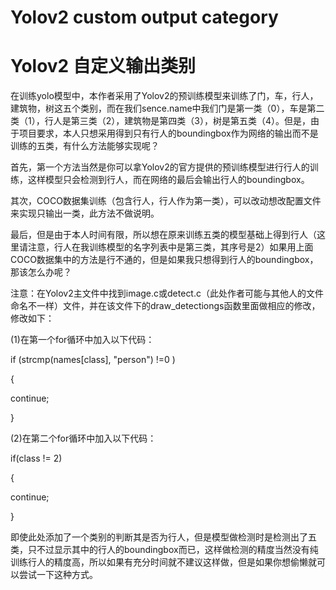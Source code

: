 # Yolov2 custom output category
# Yolov2 自定义输出类别

在训练yolo模型中，本作者采用了Yolov2的预训练模型来训练了门，车，行人，建筑物，树这五个类别，而在我们sence.name中我们门是第一类（0），车是第二类（1），行人是第三类（2），建筑物是第四类（3），树是第五类（4）。但是，由于项目要求，本人只想采用得到只有行人的boundingbox作为网络的输出而不是训练的五类，有什么方法能够实现呢？

首先，第一个方法当然是你可以拿Yolov2的官方提供的预训练模型进行行人的训练，这样模型只会检测到行人，而在网络的最后会输出行人的boundingbox。

其次，COCO数据集训练（包含行人，行人作为第一类），可以改动想改配置文件来实现只输出一类，此方法不做说明。

最后，但是由于本人时间有限，所以想在原来训练五类的模型基础上得到行人（这里请注意，行人在我训练模型的名字列表中是第三类，其序号是2）如果用上面COCO数据集中的方法是行不通的，但是如果我只想得到行人的boundingbox，那该怎么办呢？

注意：在Yolov2主文件中找到image.c或detect.c（此处作者可能与其他人的文件命名不一样）文件，并在该文件下的draw_detectiongs函数里面做相应的修改，修改如下：

(1)在第一个for循环中加入以下代码：

if (strcmp(names[class], "person") !=0 )

{

continue;

}

(2)在第二个for循环中加入以下代码：

if(class != 2)

{

continue;

}

即使此处添加了一个类别的判断其是否为行人，但是模型做检测时是检测出了五类，只不过显示其中的行人的boundingbox而已，这样做检测的精度当然没有纯训练行人的精度高，所以如果有充分时间就不建议这样做，但是如果你想偷懒就可以尝试一下这种方式。

